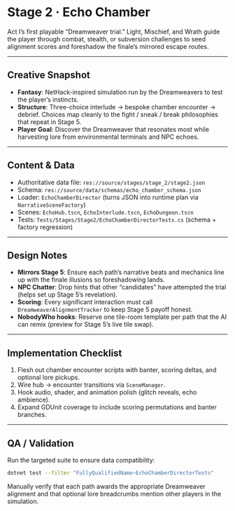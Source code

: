 # Stage 2 · Echo Chamber

Act I’s first playable “Dreamweaver trial.” Light, Mischief, and Wrath guide the player through combat, stealth, or subversion challenges to seed alignment scores and foreshadow the finale’s mirrored escape routes.

---

## Creative Snapshot

- **Fantasy**: NetHack-inspired simulation run by the Dreamweavers to test the player’s instincts.
- **Structure**: Three-choice interlude → bespoke chamber encounter → debrief. Choices map cleanly to the fight / sneak / break philosophies that repeat in Stage 5.
- **Player Goal**: Discover the Dreamweaver that resonates most while harvesting lore from environmental terminals and NPC echoes.

---

## Content & Data

- Authoritative data file: `res://source/stages/stage_2/stage2.json`
- Schema: `res://source/data/schemas/echo_chamber_schema.json`
- Loader: `EchoChamberDirector` (turns JSON into runtime plan via `NarrativeSceneFactory`)
- Scenes: `EchoHub.tscn`, `EchoInterlude.tscn`, `EchoDungeon.tscn`
- Tests: `Tests/Stages/Stage2/EchoChamberDirectorTests.cs` (schema + factory regression)

---

## Design Notes

- **Mirrors Stage 5**: Ensure each path’s narrative beats and mechanics line up with the finale illusions so foreshadowing lands.
- **NPC Chatter**: Drop hints that other “candidates” have attempted the trial (helps set up Stage 5’s revelation).
- **Scoring**: Every significant interaction must call `DreamweaverAlignmentTracker` to keep Stage 5 payoff honest.
- **NobodyWho hooks**: Reserve one tile-room template per path that the AI can remix (preview for Stage 5’s live tile swap).

---

## Implementation Checklist

1. Flesh out chamber encounter scripts with banter, scoring deltas, and optional lore pickups.
2. Wire hub → encounter transitions via `SceneManager`.
3. Hook audio, shader, and animation polish (glitch reveals, echo ambience).
4. Expand GDUnit coverage to include scoring permutations and banter branches.

---

## QA / Validation

Run the targeted suite to ensure data compatibility:

```bash
dotnet test --filter "FullyQualifiedName~EchoChamberDirectorTests"
```

Manually verify that each path awards the appropriate Dreamweaver alignment and that optional lore breadcrumbs mention other players in the simulation.
